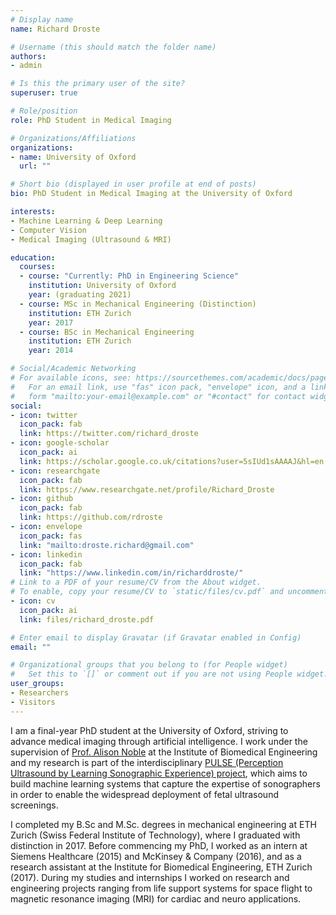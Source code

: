 ```yaml
---
# Display name
name: Richard Droste

# Username (this should match the folder name)
authors:
- admin

# Is this the primary user of the site?
superuser: true

# Role/position
role: PhD Student in Medical Imaging

# Organizations/Affiliations
organizations:
- name: University of Oxford
  url: ""

# Short bio (displayed in user profile at end of posts)
bio: PhD Student in Medical Imaging at the University of Oxford

interests:
- Machine Learning & Deep Learning
- Computer Vision
- Medical Imaging (Ultrasound & MRI)

education:
  courses:
  - course: "Currently: PhD in Engineering Science"
    institution: University of Oxford
    year: (graduating 2021)
  - course: MSc in Mechanical Engineering (Distinction)
    institution: ETH Zurich
    year: 2017
  - course: BSc in Mechanical Engineering
    institution: ETH Zurich
    year: 2014

# Social/Academic Networking
# For available icons, see: https://sourcethemes.com/academic/docs/page-builder/#icons
#   For an email link, use "fas" icon pack, "envelope" icon, and a link in the
#   form "mailto:your-email@example.com" or "#contact" for contact widget.
social:
- icon: twitter
  icon_pack: fab
  link: https://twitter.com/richard_droste
- icon: google-scholar
  icon_pack: ai
  link: https://scholar.google.co.uk/citations?user=5sIUd1sAAAAJ&hl=en
- icon: researchgate
  icon_pack: fab
  link: https://www.researchgate.net/profile/Richard_Droste
- icon: github
  icon_pack: fab
  link: https://github.com/rdroste
- icon: envelope
  icon_pack: fas
  link: "mailto:droste.richard@gmail.com"
- icon: linkedin
  icon_pack: fab
  link: "https://www.linkedin.com/in/richarddroste/"
# Link to a PDF of your resume/CV from the About widget.
# To enable, copy your resume/CV to `static/files/cv.pdf` and uncomment the lines below.
- icon: cv
  icon_pack: ai
  link: files/richard_droste.pdf

# Enter email to display Gravatar (if Gravatar enabled in Config)
email: ""

# Organizational groups that you belong to (for People widget)
#   Set this to `[]` or comment out if you are not using People widget.
user_groups:
- Researchers
- Visitors
---
```

<!-- 
Richard Droste graduated with distinction from ETH Zurich with B.Sc. (2014) and M.Sc.(2017) degrees in mechanical engineering.
Before commencing his Ph.D. in engineering science at the University of Oxford in 2017, he worked as an intern at Siemens Healthcare, Germany, in 2015, at McKinsey & Company, Germany, in 2016, and as a research assistant at the Institute for Biomedical Engineering, ETH Zurich in 2017.

Currently, Richard is working on the interdisciplinary PULSE (Perception Ultrasound by Learning Sonographic Experience) project.
The aim of the project is to build machine learning systems that capture the expertise of sonographers in order to 
enable the widespread deployment of fetal ultrasound screenings.
 -->

I am a final-year PhD student at the University of Oxford, striving to advance medical imaging through artificial intelligence.
I work under the supervision of [Prof. Alison Noble](https://en.wikipedia.org/wiki/Alison_Noble) at the Institute of Biomedical Engineering and my research is part of the interdisciplinary [PULSE (Perception Ultrasound by Learning Sonographic Experience) project](https://eng.ox.ac.uk/pulse/), which aims to build machine learning systems that capture the expertise of sonographers in order to enable the widespread deployment of fetal ultrasound screenings.

I completed my B.Sc and M.Sc. degrees in mechanical engineering at ETH Zurich (Swiss Federal Institute of Technology), where I graduated with distinction in 2017.
Before commencing my PhD, I worked as an intern at Siemens Healthcare (2015) and McKinsey & Company (2016), and as a research assistant at the Institute for Biomedical Engineering, ETH Zurich (2017).
During my studies and internships I worked on research and engineering projects ranging from life support systems for space flight to magnetic resonance imaging (MRI) for cardiac and neuro applications.

<!---
# develop assistive technologies that
# To this end, 
# His research interests include machine learning, computer vision, and their application to medical image analysis.
-->

